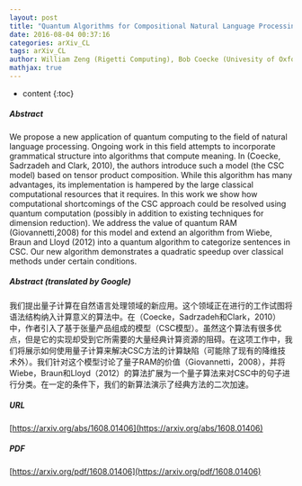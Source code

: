 ```yaml
---
layout: post
title: "Quantum Algorithms for Compositional Natural Language Processing"
date: 2016-08-04 00:37:16
categories: arXiv_CL
tags: arXiv_CL
author: William Zeng (Rigetti Computing), Bob Coecke (Univesity of Oxford)
mathjax: true
---
```


* content
{:toc}

##### Abstract
We propose a new application of quantum computing to the field of natural language processing. Ongoing work in this field attempts to incorporate grammatical structure into algorithms that compute meaning. In (Coecke, Sadrzadeh and Clark, 2010), the authors introduce such a model (the CSC model) based on tensor product composition. While this algorithm has many advantages, its implementation is hampered by the large classical computational resources that it requires. In this work we show how computational shortcomings of the CSC approach could be resolved using quantum computation (possibly in addition to existing techniques for dimension reduction). We address the value of quantum RAM (Giovannetti,2008) for this model and extend an algorithm from Wiebe, Braun and Lloyd (2012) into a quantum algorithm to categorize sentences in CSC. Our new algorithm demonstrates a quadratic speedup over classical methods under certain conditions.

##### Abstract (translated by Google)
我们提出量子计算在自然语言处理领域的新应用。这个领域正在进行的工作试图将语法结构纳入计算意义的算法中。在（Coecke，Sadrzadeh和Clark，2010）中，作者引入了基于张量产品组成的模型（CSC模型）。虽然这个算法有很多优点，但是它的实现却受到它所需要的大量经典计算资源的阻碍。在这项工作中，我们将展示如何使用量子计算来解决CSC方法的计算缺陷（可能除了现有的降维技术外）。我们针对这个模型讨论了量子RAM的价值（Giovannetti，2008），并将Wiebe，Braun和Lloyd（2012）的算法扩展为一个量子算法来对CSC中的句子进行分类。在一定的条件下，我们的新算法演示了经典方法的二次加速。

##### URL
[https://arxiv.org/abs/1608.01406](https://arxiv.org/abs/1608.01406)

##### PDF
[https://arxiv.org/pdf/1608.01406](https://arxiv.org/pdf/1608.01406)

